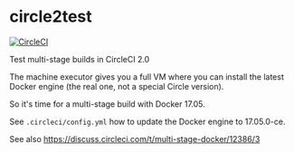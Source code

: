# circle2test
[![CircleCI](https://circleci.com/gh/StefanScherer/circle2test.svg?style=svg)](https://circleci.com/gh/StefanScherer/circle2test)

Test multi-stage builds in CircleCI 2.0

The machine executor gives you a full VM where you can install the latest Docker engine (the real one, not a special Circle version).

So it's time for a multi-stage build with Docker 17.05.

See `.circleci/config.yml` how to update the Docker engine to 17.05.0-ce.

See also https://discuss.circleci.com/t/multi-stage-docker/12386/3
